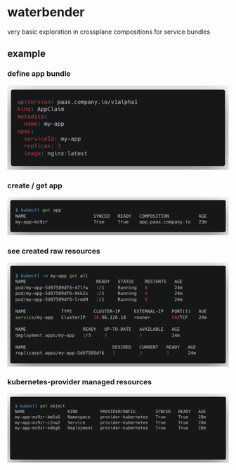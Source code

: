# waterbender

very basic exploration in crossplane compositions for service bundles

## example

### define app bundle

![usage](media/usage.png)

### create / get app

![usage](media/app.png)

### see created raw resources

![usage](media/resources.png)

### kubernetes-provider managed resources

![usage](media/objects.png)
